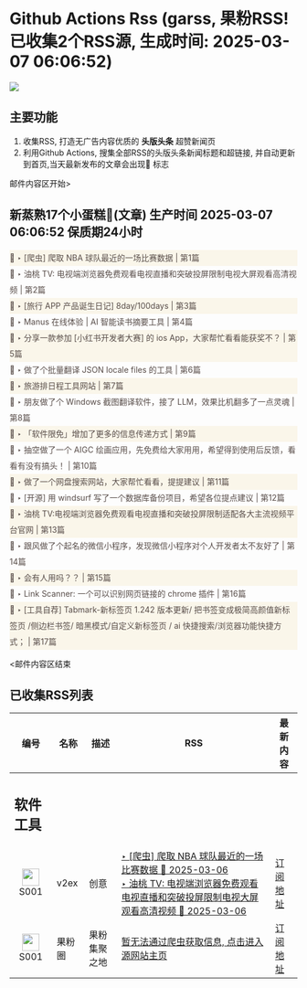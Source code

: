 # Github Actions Rss (garss, 果粉RSS! 已收集2个RSS源, 生成时间: 2025-03-07 06:06:52)

![](https://cdn.jsdelivr.net/gh/xinkeji/garss/_media/ga-rss.png)



## 主要功能
1. 收集RSS, 打造无广告内容优质的 **头版头条** 超赞新闻页
2. 利用Github Actions, 搜集全部RSS的头版头条新闻标题和超链接, 并自动更新到首页,当天最新发布的文章会出现🌈 标志

邮件内容区开始>
<h2>新蒸熟17个小蛋糕🍰(文章) 生产时间 2025-03-07 06:06:52 保质期24小时</h2>

<div style='line-height:3;background-color:#FAF6EA;' ><a href='https://www.v2ex.com/t/1116518#reply0' style="line-height:2;text-decoration:none;display:block;color:#584D49;">🌈 ‣ [爬虫] 爬取 NBA 球队最近的一场比赛数据 | 第1篇</a></div><div style='line-height:3;' ><a href='https://www.v2ex.com/t/1116229#reply109' style="line-height:2;text-decoration:none;display:block;color:#584D49;">🌈 ‣ 油桃 TV: 电视端浏览器免费观看电视直播和突破投屏限制电视大屏观看高清视频 | 第2篇</a></div><div style='line-height:3;background-color:#FAF6EA;' ><a href='https://www.v2ex.com/t/1116512#reply2' style="line-height:2;text-decoration:none;display:block;color:#584D49;">🌈 ‣ [旅行 APP 产品诞生日记] 8day/100days | 第3篇</a></div><div style='line-height:3;' ><a href='https://www.v2ex.com/t/1116307#reply14' style="line-height:2;text-decoration:none;display:block;color:#584D49;">🌈 ‣ Manus 在线体验 | AI 智能读书摘要工具 | 第4篇</a></div><div style='line-height:3;background-color:#FAF6EA;' ><a href='https://www.v2ex.com/t/1116460#reply14' style="line-height:2;text-decoration:none;display:block;color:#584D49;">🌈 ‣ 分享一款参加 [小红书开发者大赛] 的 ios App，大家帮忙看看能获奖不？ | 第5篇</a></div><div style='line-height:3;' ><a href='https://www.v2ex.com/t/1116482#reply0' style="line-height:2;text-decoration:none;display:block;color:#584D49;">🌈 ‣ 做了个批量翻译 JSON locale files 的工具 | 第6篇</a></div><div style='line-height:3;background-color:#FAF6EA;' ><a href='https://www.v2ex.com/t/1116405#reply9' style="line-height:2;text-decoration:none;display:block;color:#584D49;">🌈 ‣ 旅游排日程工具网站 | 第7篇</a></div><div style='line-height:3;' ><a href='https://www.v2ex.com/t/1116457#reply0' style="line-height:2;text-decoration:none;display:block;color:#584D49;">🌈 ‣ 朋友做了个 Windows 截图翻译软件，接了 LLM，效果比机翻多了一点灵魂 | 第8篇</a></div><div style='line-height:3;background-color:#FAF6EA;' ><a href='https://www.v2ex.com/t/1116359#reply8' style="line-height:2;text-decoration:none;display:block;color:#584D49;">🌈 ‣ 「软件限免」增加了更多的信息传递方式 | 第9篇</a></div><div style='line-height:3;' ><a href='https://www.v2ex.com/t/1116385#reply1' style="line-height:2;text-decoration:none;display:block;color:#584D49;">🌈 ‣ 抽空做了一个 AIGC 绘画应用，先免费给大家用用，希望得到使用后反馈，看看有没有搞头！ | 第10篇</a></div><div style='line-height:3;background-color:#FAF6EA;' ><a href='https://www.v2ex.com/t/1116398#reply2' style="line-height:2;text-decoration:none;display:block;color:#584D49;">🌈 ‣ 做了一个网盘搜索网站，大家帮忙看看，提提建议 | 第11篇</a></div><div style='line-height:3;' ><a href='https://www.v2ex.com/t/1116381#reply1' style="line-height:2;text-decoration:none;display:block;color:#584D49;">🌈 ‣ [开源] 用 windsurf 写了一个数据库备份项目，希望各位提点建议 | 第12篇</a></div><div style='line-height:3;background-color:#FAF6EA;' ><a href='https://www.v2ex.com/t/1116378#reply1' style="line-height:2;text-decoration:none;display:block;color:#584D49;">🌈 ‣ 油桃 TV:电视端浏览器免费观看电视直播和突破投屏限制适配各大主流视频平台官网 | 第13篇</a></div><div style='line-height:3;' ><a href='https://www.v2ex.com/t/1116308#reply10' style="line-height:2;text-decoration:none;display:block;color:#584D49;">🌈 ‣ 跟风做了个起名的微信小程序，发现微信小程序对个人开发者太不友好了 | 第14篇</a></div><div style='line-height:3;background-color:#FAF6EA;' ><a href='https://www.v2ex.com/t/1116230#reply5' style="line-height:2;text-decoration:none;display:block;color:#584D49;">🌈 ‣ 会有人用吗？？ | 第15篇</a></div><div style='line-height:3;' ><a href='https://www.v2ex.com/t/1116286#reply0' style="line-height:2;text-decoration:none;display:block;color:#584D49;">🌈 ‣ Link Scanner: 一个可以识别网页链接的 chrome 插件 | 第16篇</a></div><div style='line-height:3;background-color:#FAF6EA;' ><a href='https://www.v2ex.com/t/1116253#reply0' style="line-height:2;text-decoration:none;display:block;color:#584D49;">🌈 ‣ [工具自荐] Tabmark-新标签页 1.242 版本更新/ 把书签变成极简高颜值新标签页 /侧边栏书签/ 暗黑模式/自定义新标签页 / ai 快捷搜索/浏览器功能快捷方式； | 第17篇</a></div>

<邮件内容区结束

## 已收集RSS列表

| 编号 | 名称 | 描述 | RSS | 最新内容 |
| --- | --- | --- | --- | --- |
| <h2 id="软件工具">软件工具</h2> |  |   |  |  |
| <div id="S001" style="text-align: center;"><img src="https://cdn.jsdelivr.net/gh/zhaoolee/garss/_media/favicon/S001.png" width="30px" style="width:30px;height: auto;"/><br><span>S001</span></div> | v2ex | 创意 | [‣ \[爬虫\] 爬取 NBA 球队最近的一场比赛数据 🌈 2025-03-06](https://www.v2ex.com/t/1116518#reply0)<br/>[‣ 油桃 TV: 电视端浏览器免费观看电视直播和突破投屏限制电视大屏观看高清视频 🌈 2025-03-06](https://www.v2ex.com/t/1116229#reply109) | [订阅地址](https://www.v2ex.com/feed/tab/creative.xml) |
| <div id="S001" style="text-align: center;"><img src="https://cdn.jsdelivr.net/gh/zhaoolee/garss/_media/favicon/S001.png" width="30px" style="width:30px;height: auto;"/><br><span>S001</span></div> | 果粉圈 | 果粉集聚之地 | [暂无法通过爬虫获取信息, 点击进入源网站主页](https://g0f.cn) | [订阅地址](https://g0f.cn/rss.xml) |



